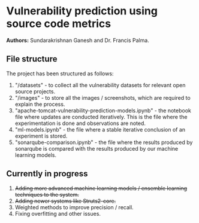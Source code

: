# Vulnerability prediction using source code metrics
**Authors:** Sundarakrishnan Ganesh and Dr. Francis Palma. 
## File structure
The project has been structured as follows:
1. "/datasets" - to collect all the vulnerability datasets for relevant open source projects.
2. "/images" - to store all the images / screenshots, which are required to explain the process.
3. "apache-tomcat-vulnerability-prediction-models.ipynb" - the notebook file where updates are conducted iteratively. This is the file where the experimentation is done and observations are noted.
4. "ml-models.ipynb" - the file where a stable iterative conclusion of an experiment is stored.
5. "sonarqube-comparison.ipynb" - the file where the results produced by sonarqube is compared with the results produced by our machine learning models.
## Currently in progress
1. ~~Adding more advanced machine learning models / ensemble learning techniques to the system.~~
2. ~~Adding newer systems like Struts2-core.~~
3. Weighted methods to improve precision / recall.
4. Fixing overfitting and other issues.
